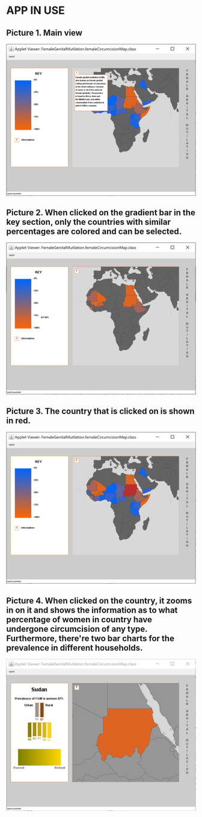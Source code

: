 # APP IN USE

## Picture 1. Main view 

<img width="700" alt="App's Screenshot #1" src="https://github.com/kleinergeist/Coursera-Projects/blob/master/images/2.png">


## Picture 2. When clicked on the gradient bar in the key section, only the countries with similar percentages are colored and can be selected.
<img width="700" alt="App's Screenshot #4" src="https://github.com/kleinergeist/Coursera-Projects/blob/master/images/5.png">


## Picture 3. The country that is  clicked on is shown in red. 
<img width="700" alt="App's Screenshot #2" src="https://github.com/kleinergeist/Coursera-Projects/blob/master/images/3.png">


## Picture 4. When clicked on the country, it zooms in on it and shows the information as to what percentage of women in country have undergone circumcision of any type. Furthermore, there're two bar charts for the prevalence in different households. 

<img width="700" alt="App's Screenshot #3" src="https://github.com/kleinergeist/Coursera-Projects/blob/master/images/4.png">
